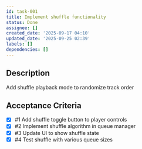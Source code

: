 ```yaml
---
id: task-001
title: Implement shuffle functionality
status: Done
assignee: []
created_date: '2025-09-17 04:10'
updated_date: '2025-09-25 02:39'
labels: []
dependencies: []
---
```


## Description

Add shuffle playback mode to randomize track order

## Acceptance Criteria
<!-- AC:BEGIN -->
- [x] #1 Add shuffle toggle button to player controls
- [x] #2 Implement shuffle algorithm in queue manager
- [x] #3 Update UI to show shuffle state
- [x] #4 Test shuffle with various queue sizes
<!-- AC:END -->
